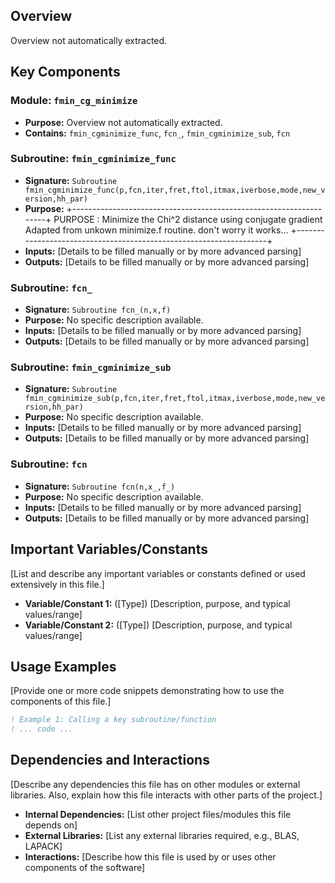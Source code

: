 ## Overview

Overview not automatically extracted.

## Key Components

### Module: `fmin_cg_minimize`
- **Purpose:** Overview not automatically extracted.
- **Contains:** `fmin_cgminimize_func`, `fcn_`, `fmin_cgminimize_sub`, `fcn`

### Subroutine: `fmin_cgminimize_func`
- **Signature:** `Subroutine fmin_cgminimize_func(p,fcn,iter,fret,ftol,itmax,iverbose,mode,new_version,hh_par)`
- **Purpose:** +-------------------------------------------------------------------+
  PURPOSE  : Minimize the Chi^2 distance using conjugate gradient
  Adapted from unkown minimize.f routine.
  don't worry it works...
  +-------------------------------------------------------------------+
- **Inputs:** [Details to be filled manually or by more advanced parsing]
- **Outputs:** [Details to be filled manually or by more advanced parsing]

### Subroutine: `fcn_`
- **Signature:** `Subroutine fcn_(n,x,f)`
- **Purpose:** No specific description available.
- **Inputs:** [Details to be filled manually or by more advanced parsing]
- **Outputs:** [Details to be filled manually or by more advanced parsing]

### Subroutine: `fmin_cgminimize_sub`
- **Signature:** `Subroutine fmin_cgminimize_sub(p,fcn,iter,fret,ftol,itmax,iverbose,mode,new_version,hh_par)`
- **Purpose:** No specific description available.
- **Inputs:** [Details to be filled manually or by more advanced parsing]
- **Outputs:** [Details to be filled manually or by more advanced parsing]

### Subroutine: `fcn`
- **Signature:** `Subroutine fcn(n,x_,f_)`
- **Purpose:** No specific description available.
- **Inputs:** [Details to be filled manually or by more advanced parsing]
- **Outputs:** [Details to be filled manually or by more advanced parsing]

## Important Variables/Constants

[List and describe any important variables or constants defined or used extensively in this file.]

- **Variable/Constant 1:** ([Type]) [Description, purpose, and typical values/range]
- **Variable/Constant 2:** ([Type]) [Description, purpose, and typical values/range]

## Usage Examples

[Provide one or more code snippets demonstrating how to use the components of this file.]

```fortran
! Example 1: Calling a key subroutine/function
! ... code ...
```

## Dependencies and Interactions

[Describe any dependencies this file has on other modules or external libraries. Also, explain how this file interacts with other parts of the project.]

- **Internal Dependencies:** [List other project files/modules this file depends on]
- **External Libraries:** [List any external libraries required, e.g., BLAS, LAPACK]
- **Interactions:** [Describe how this file is used by or uses other components of the software]
